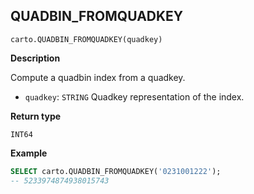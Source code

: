 ## QUADBIN_FROMQUADKEY

```sql:signature
carto.QUADBIN_FROMQUADKEY(quadkey)
```

**Description**

Compute a quadbin index from a quadkey.

* `quadkey`: `STRING` Quadkey representation of the index.

**Return type**

`INT64`

**Example**

```sql
SELECT carto.QUADBIN_FROMQUADKEY('0231001222');
-- 5233974874938015743
```
